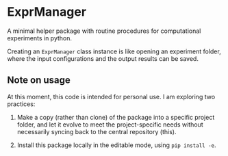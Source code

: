 # ExprManager

A minimal helper package with routine procedures for computational experiments in python.

Creating an `ExprManager` class instance is like opening an experiment folder, where the input configurations and the output results can be saved.

## Note on usage

At this moment, this code is intended for personal use. I am exploring two practices:

1) Make a copy (rather than clone) of the package into a specific project folder, and let it evolve to meet the project-specific needs without necessarily syncing back to the central repository (this).

2) Install this package locally in the editable mode, using 
   `pip install -e`.

